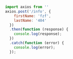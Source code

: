 <!-- 
title: 08-Axios
sort: 
--> 

```js
import axios from ''
axios.post('/info', {
    firstName: 'fzf',
    lastName: '404'
  })
  .then(function (response) {
    console.log(response);
  })
  .catch(function (error) {
    console.log(error);
  });
```

